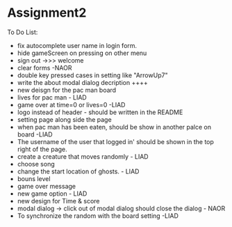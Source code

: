 # Assignment2
 To Do List:
 - fix autocomplete user name in login form.
 - hide gameScreen on pressing on other menu
 - sign out ->>> welcome
 - clear forms -NAOR
 - double key pressed cases in setting like "ArrowUp7"
 - write the about modal dialog decription ++++
 - new deisgn for the pac man board
 - lives for pac man - LIAD
 - game over at time=0 or lives=0 -LIAD
 - logo instead of header - should be written in the README
 - setting page along side the page
 - when pac man has been eaten, should be show in another palce on board -LIAD
 - The username  of the user that logged in' should be shown in the top right of the page. 
 - create a creature that moves randomly - LIAD
 - choose song 
 - change the start location of ghosts. - LIAD
 - bouns level
 - game over message
 - new game option - LIAD
 - new design for Time & score  
 - modal dialog -> click out of modal dialog should close the dialog - NAOR
 - To synchronize the random with the board setting -LIAD
 

 
